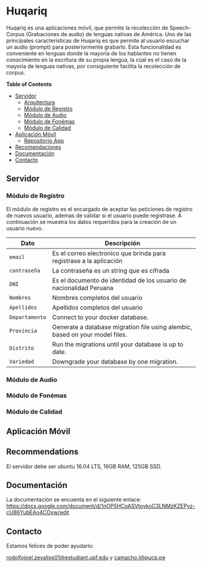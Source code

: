 # Huqariq

Huqariq es una aplicaciones móvil, que permite la recolección de Speech-Corpus (Grabaciones de audio) de lenguas nativas de América.
Uno de las principales características de Huqariq es que permite al usuario escuchar un audio (prompt) para posteriormente grabarlo. Esta funcionalidad es conveniente en lenguas donde la mayoría de los hablantes no tienen conocimiento en la escritura de su propia lengua, la cúal es el caso de la mayoría de lenguas nativas, por consiguiente facilita la recolección de corpus.  


**Table of Contents**


- [Servidor](#servidor)
  - [Arquitectura](#arquitectura)
  - [Módulo de Registro](#módulo-de-registro)
  - [Módulo de Audio](#módulo-de-audio)
  - [Módulo de Fonémas](#módulo-de-fonémas)
  - [Módulo de Calidad](#módulo-de-calidad)
- [Aplicación Móvil](#aplicación-móvil)
  - [Repositorio App](#repositorio-app)
- [Recomendaciones](#recomendaciones)
- [Documentación](#documentación)
- [Contacto](#contacto)

## Servidor

### Módulo de Registro

El módulo de registro es el encargado de aceptar las peticiones de registro de nuevos usuario, ademas de validar si el usuario puede registrase. A continuación se muestra los datos requeridos para la creación de un usuario nuevo.

| Dato                 | Descripción                                                                  |
| -------------------- | ---------------------------------------------------------------------------- |
| `email`              | Es el correo electronico que brinda para registrase a la aplicación          | 
| `contraseña`         | La contraseña es un string que es cifrada                                    |
| `DNI`                | Es el documento de identidad de los usuario de nacionalidad Peruana          |
| `Nombres`            | Nombres completos del usuario                                                |
| `Apellidos`          | Apellidos completos del usuario                                              |
| `Departamento`       | Connect to your docker database.                                             |
| `Provincia`          | Generate a database migration file using alembic, based on your model files. |
| `Distrito`           | Run the migrations until your database is up to date.                        |
| `Variedad`           | Downgrade your database by one migration.                                    |



### Módulo de Audio

### Módulo de Fonémas

### Módulo de Calidad

## Aplicación Móvil


## Recommendations

El servidor debe ser ubuntu 16.04 LTS, 16GB RAM, 125GB SSD.


## Documentación

La documentación se encuenta en el siguiente enlace: https://docs.google.com/document/d/1nOP5HCoASVtoykoC3LNMzKZEPyz-cU86YubEAo4COxw/edit

## Contacto

Estamos felices de poder ayudarlo:

rodolfojoel.zevallos01@estudiant.upf.edu y
camacho.l@pucp.pe

